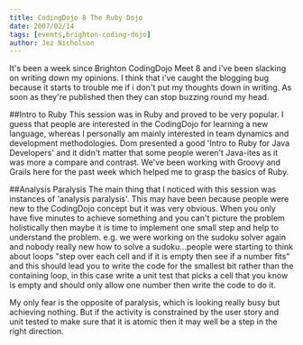 ```yaml
---
title: CodingDojo 8 The Ruby Dojo
date: 2007/02/14
tags: [events,brighton-coding-dojo]
author: Jez Nicholson
---
```

It's been a week since Brighton CodingDojo Meet 8 and i've been slacking on writing down my opinions. I think that i've caught the blogging bug because it starts to trouble me if i don't put my thoughts down in writing. As soon as they're published then they can stop buzzing round my head.

##Intro to Ruby
This session was in Ruby and proved to be very popular. I guess that people are interested in the CodingDojo for learning a new language, whereas I personally am mainly interested in team dynamics and development methodologies. Dom presented a good 'Intro to Ruby for Java Developers' and it didn't matter that some people weren't Java-ites as it was more a compare and contrast. We've been working with Groovy and Grails here for the past week which helped me to grasp the basics of Ruby.

##Analysis Paralysis
The main thing that I noticed with this session was instances of 'analysis paralysis'. This may have been because people were new to the CodingDojo concept but it was very obvious. When you only have five minutes to achieve something and you can't picture the problem holistically then maybe it is time to implement one small step and help to understand the problem. e.g. we were working on the sudoku solver again and nobody really new how to solve a sudoku...people were starting to think about loops "step over each cell and if it is empty then see if a number fits" and this should lead you to write the code for the smallest bit rather than the containing loop, in this case write a unit test that picks a cell that you know is empty and should only allow one number then write the code to do it.

My only fear is the opposite of paralysis, which is looking really busy but achieving nothing. But if the activity is constrained by the user story and unit tested to make sure that it is atomic then it may well be a step in the right direction.